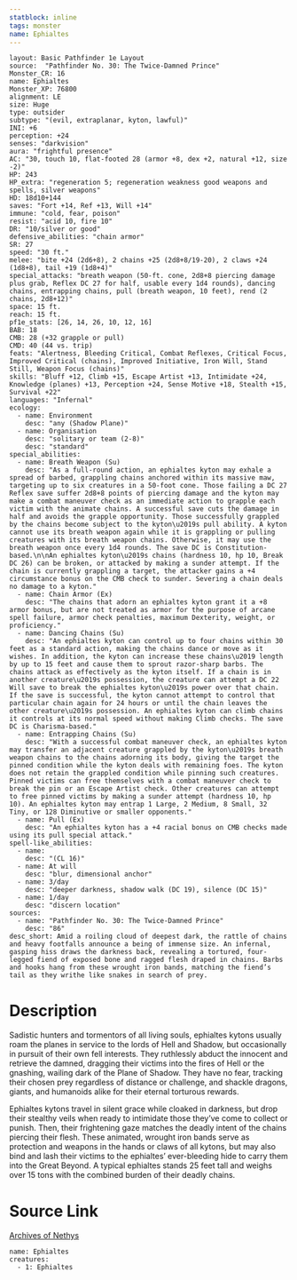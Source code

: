 ```yaml
---
statblock: inline
tags: monster
name: Ephialtes
---
```

```statblock
layout: Basic Pathfinder 1e Layout
source:  "Pathfinder No. 30: The Twice-Damned Prince"
Monster_CR: 16
name: Ephialtes
Monster_XP: 76800
alignment: LE
size: Huge
type: outsider
subtype: "(evil, extraplanar, kyton, lawful)"
INI: +6
perception: +24
senses: "darkvision"
aura: "frightful presence"
AC: "30, touch 10, flat-footed 28 (armor +8, dex +2, natural +12, size -2)"
HP: 243
HP_extra: "regeneration 5; regeneration weakness good weapons and spells, silver weapons"
HD: 18d10+144
saves: "Fort +14, Ref +13, Will +14"
immune: "cold, fear, poison"
resist: "acid 10, fire 10"
DR: "10/silver or good"
defensive_abilities: "chain armor"
SR: 27
speed: "30 ft."
melee: "bite +24 (2d6+8), 2 chains +25 (2d8+8/19-20), 2 claws +24 (1d8+8), tail +19 (1d8+4)"
special_attacks: "breath weapon (50-ft. cone, 2d8+8 piercing damage plus grab, Reflex DC 27 for half, usable every 1d4 rounds), dancing chains, entrapping chains, pull (breath weapon, 10 feet), rend (2 chains, 2d8+12)"
space: 15 ft.
reach: 15 ft.
pf1e_stats: [26, 14, 26, 10, 12, 16]
BAB: 18
CMB: 28 (+32 grapple or pull)
CMD: 40 (44 vs. trip)
feats: "Alertness, Bleeding Critical, Combat Reflexes, Critical Focus, Improved Critical (chains), Improved Initiative, Iron Will, Stand Still, Weapon Focus (chains)"
skills: "Bluff +12, Climb +15, Escape Artist +13, Intimidate +24, Knowledge (planes) +13, Perception +24, Sense Motive +18, Stealth +15, Survival +22"
languages: "Infernal"
ecology:
  - name: Environment
    desc: "any (Shadow Plane)"
  - name: Organisation
    desc: "solitary or team (2-8)"
    desc: "standard"
special_abilities:
  - name: Breath Weapon (Su)
    desc: "As a full-round action, an ephialtes kyton may exhale a spread of barbed, grappling chains anchored within its massive maw, targeting up to six creatures in a 50-foot cone. Those failing a DC 27 Reflex save suffer 2d8+8 points of piercing damage and the kyton may make a combat maneuver check as an immediate action to grapple each victim with the animate chains. A successful save cuts the damage in half and avoids the grapple opportunity. Those successfully grappled by the chains become subject to the kyton\u2019s pull ability. A kyton cannot use its breath weapon again while it is grappling or pulling creatures with its breath weapon chains. Otherwise, it may use the breath weapon once every 1d4 rounds. The save DC is Constitution-based.\n\nAn ephialtes kyton\u2019s chains (hardness 10, hp 10, Break DC 26) can be broken, or attacked by making a sunder attempt. If the chain is currently grappling a target, the attacker gains a +4 circumstance bonus on the CMB check to sunder. Severing a chain deals no damage to a kyton."
  - name: Chain Armor (Ex)
    desc: "The chains that adorn an ephialtes kyton grant it a +8 armor bonus, but are not treated as armor for the purpose of arcane spell failure, armor check penalties, maximum Dexterity, weight, or proficiency."
  - name: Dancing Chains (Su)
    desc: "An ephialtes kyton can control up to four chains within 30 feet as a standard action, making the chains dance or move as it wishes. In addition, the kyton can increase these chains\u2019 length by up to 15 feet and cause them to sprout razor-sharp barbs. The chains attack as effectively as the kyton itself. If a chain is in another creature\u2019s possession, the creature can attempt a DC 22 Will save to break the ephialtes kyton\u2019s power over that chain. If the save is successful, the kyton cannot attempt to control that particular chain again for 24 hours or until the chain leaves the other creature\u2019s possession. An ephialtes kyton can climb chains it controls at its normal speed without making Climb checks. The save DC is Charisma-based."
  - name: Entrapping Chains (Su)
    desc: "With a successful combat maneuver check, an ephialtes kyton may transfer an adjacent creature grappled by the kyton\u2019s breath weapon chains to the chains adorning its body, giving the target the pinned condition while the kyton deals with remaining foes. The kyton does not retain the grappled condition while pinning such creatures. Pinned victims can free themselves with a combat maneuver check to break the pin or an Escape Artist check. Other creatures can attempt to free pinned victims by making a sunder attempt (hardness 10, hp 10). An ephialtes kyton may entrap 1 Large, 2 Medium, 8 Small, 32 Tiny, or 128 Diminutive or smaller opponents."
  - name: Pull (Ex)
    desc: "An ephialtes kyton has a +4 racial bonus on CMB checks made using its pull special attack."
spell-like_abilities:
  - name:
    desc: "(CL 16)"
  - name: At will
    desc: "blur, dimensional anchor"
  - name: 3/day
    desc: "deeper darkness, shadow walk (DC 19), silence (DC 15)"
  - name: 1/day
    desc: "discern location"
sources:
  - name: "Pathfinder No. 30: The Twice-Damned Prince"
    desc: "86"
desc_short: Amid a roiling cloud of deepest dark, the rattle of chains and heavy footfalls announce a being of immense size. An infernal, gasping hiss draws the darkness back, revealing a tortured, four-legged fiend of exposed bone and ragged flesh draped in chains. Barbs and hooks hang from these wrought iron bands, matching the fiend’s tail as they writhe like snakes in search of prey.
```
# Description
Sadistic hunters and tormentors of all living souls, ephialtes kytons usually roam the planes in service to the lords of Hell and Shadow, but occasionally in pursuit of their own fell interests. They ruthlessly abduct the innocent and retrieve the damned, dragging their victims into the fires of Hell or the gnashing, wailing dark of the Plane of Shadow. They have no fear, tracking their chosen prey regardless of distance or challenge, and shackle dragons, giants, and humanoids alike for their eternal torturous rewards.

Ephialtes kytons travel in silent grace while cloaked in darkness, but drop their stealthy veils when ready to intimidate those they’ve come to collect or punish. Then, their frightening gaze matches the deadly intent of the chains piercing their flesh. These animated, wrought iron bands serve as protection and weapons in the hands or claws of all kytons, but may also bind and lash their victims to the ephialtes’ ever-bleeding hide to carry them into the Great Beyond. A typical ephialtes stands 25 feet tall and weighs over 15 tons with the combined burden of their deadly chains.
# Source Link
[Archives of Nethys](https://aonprd.com/MonsterDisplay.aspx?ItemName=Ephialtes)
```encounter-table
name: Ephialtes
creatures:
  - 1: Ephialtes
```
